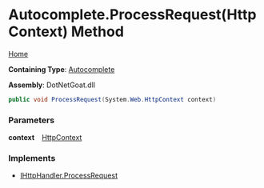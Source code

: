 # Autocomplete\.ProcessRequest\(HttpContext\) Method

[Home](../../../../../../README.md)

**Containing Type**: [Autocomplete](../README.md)

**Assembly**: DotNetGoat\.dll

```csharp
public void ProcessRequest(System.Web.HttpContext context)
```

### Parameters

**context** &ensp; [HttpContext](https://docs.microsoft.com/en-us/dotnet/api/system.web.httpcontext)

### Implements

* [IHttpHandler.ProcessRequest](https://docs.microsoft.com/en-us/dotnet/api/system.web.ihttphandler.processrequest)
